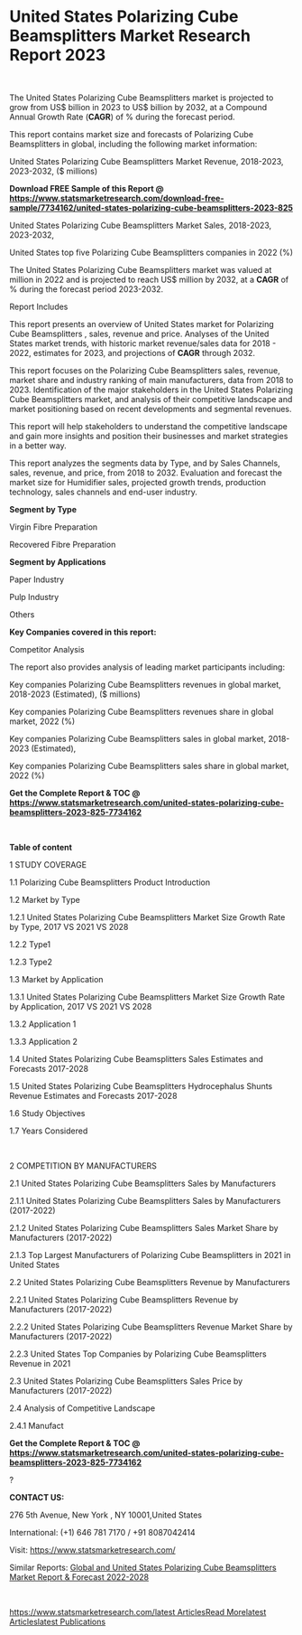 <h1>United States Polarizing Cube Beamsplitters Market Research Report 2023</h1><br/><p>The United States Polarizing Cube Beamsplitters market is projected to grow from US$ billion in 2023 to US$ billion by 2032, at a Compound Annual Growth Rate (<strong>CAGR</strong>) of % during the forecast period.</p>
 
 
 
 <p>This report contains market size and forecasts of Polarizing Cube Beamsplitters in global, including the following market information:</p>
 
 
 
 <p>United States Polarizing Cube Beamsplitters Market Revenue, 2018-2023, 2023-2032, ($ millions)</p>
 
 
 
 <p><strong>Download FREE Sample of this Report @ <a href="https://www.statsmarketresearch.com/download-free-sample/7734162/united-states-polarizing-cube-beamsplitters-2023-825">https://www.statsmarketresearch.com/download-free-sample/7734162/united-states-polarizing-cube-beamsplitters-2023-825</a></strong></p>
 
 
 
 <p>United States Polarizing Cube Beamsplitters Market Sales, 2018-2023, 2023-2032,</p>
 
 
 
 <p>United States top five Polarizing Cube Beamsplitters companies in 2022 (%)</p>
 
 
 
 <p>The United States Polarizing Cube Beamsplitters market was valued at million in 2022 and is projected to reach US$ million by 2032, at a <strong>CAGR</strong> of % during the forecast period 2023-2032.</p>
 
 
 
 <p>Report Includes</p>
 
 
 
 <p>This report presents an overview of United States market for Polarizing Cube Beamsplitters , sales, revenue and price. Analyses of the United States market trends, with historic market revenue/sales data for 2018 - 2022, estimates for 2023, and projections of <strong>CAGR</strong> through 2032.</p>
 
 
 
 <p>This report focuses on the Polarizing Cube Beamsplitters sales, revenue, market share and industry ranking of main manufacturers, data from 2018 to 2023. Identification of the major stakeholders in the United States Polarizing Cube Beamsplitters market, and analysis of their competitive landscape and market positioning based on recent developments and segmental revenues.</p>
 
 
 
 <p>This report will help stakeholders to understand the competitive landscape and gain more insights and position their businesses and market strategies in a better way.</p>
 
 
 
 <p>This report analyzes the segments data by Type, and by Sales Channels, sales, revenue, and price, from 2018 to 2032. Evaluation and forecast the market size for Humidifier sales, projected growth trends, production technology, sales channels and end-user industry.</p>
 
 
 
 <p><strong>Segment by Type</strong></p>
 
 
 
 <p>Virgin Fibre Preparation</p>
 
 
 
 <p>Recovered Fibre Preparation</p>
 
 
 
 <p><strong>Segment <strong><strong>by Applications</strong></strong></strong></p>
 
 
 
 <p>Paper Industry</p>
 
 
 
 <p>Pulp Industry</p>
 
 
 
 <p>Others</p>
 
 
 
 <p><strong>Key Companies covered in this report:</strong></p>
 
 
 
 <p>Competitor Analysis</p>
 
 
 
 <p>The report also provides analysis of leading market participants including:</p>
 
 
 
 <p>Key companies Polarizing Cube Beamsplitters revenues in global market, 2018-2023 (Estimated), ($ millions)</p>
 
 
 
 <p>Key companies Polarizing Cube Beamsplitters revenues share in global market, 2022 (%)</p>
 
 
 
 <p>Key companies Polarizing Cube Beamsplitters sales in global market, 2018-2023 (Estimated),</p>
 
 
 
 <p>Key companies Polarizing Cube Beamsplitters sales share in global market, 2022 (%)</p>
 
 
 
 <div><b>Get the Complete Report & TOC @ <a href="https://www.statsmarketresearch.com/united-states-polarizing-cube-beamsplitters-2023-825-7734162">https://www.statsmarketresearch.com/united-states-polarizing-cube-beamsplitters-2023-825-7734162</a></b></div>
 
 
 
 <p><br />
 
 <b>Table of content</b></p>
 
 
 
 <p>1 STUDY COVERAGE<br />
 
 1.1 Polarizing Cube Beamsplitters Product Introduction<br />
 
 1.2 Market by Type<br />
 
 1.2.1 United States Polarizing Cube Beamsplitters Market Size Growth Rate by Type, 2017 VS 2021 VS 2028<br />
 
 1.2.2 Type1<br />
 
 1.2.3 Type2<br />
 
 1.3 Market by Application<br />
 
 1.3.1 United States Polarizing Cube Beamsplitters Market Size Growth Rate by Application, 2017 VS 2021 VS 2028<br />
 
 1.3.2 Application 1<br />
 
 1.3.3 Application 2<br />
 
 1.4 United States Polarizing Cube Beamsplitters Sales Estimates and Forecasts 2017-2028<br />
 
 1.5 United States Polarizing Cube Beamsplitters Hydrocephalus Shunts Revenue Estimates and Forecasts 2017-2028<br />
 
 1.6 Study Objectives<br />
 
 1.7 Years Considered<br />
 
 <br />
 
 2 COMPETITION BY MANUFACTURERS<br />
 
 2.1 United States Polarizing Cube Beamsplitters Sales by Manufacturers<br />
 
 2.1.1 United States Polarizing Cube Beamsplitters Sales by Manufacturers (2017-2022)<br />
 
 2.1.2 United States Polarizing Cube Beamsplitters Sales Market Share by Manufacturers (2017-2022)<br />
 
 2.1.3 Top Largest Manufacturers of Polarizing Cube Beamsplitters in 2021 in United States<br />
 
 2.2 United States Polarizing Cube Beamsplitters Revenue by Manufacturers<br />
 
 2.2.1 United States Polarizing Cube Beamsplitters Revenue by Manufacturers (2017-2022)<br />
 
 2.2.2 United States Polarizing Cube Beamsplitters Revenue Market Share by Manufacturers (2017-2022)<br />
 
 2.2.3 United States Top Companies by Polarizing Cube Beamsplitters Revenue in 2021<br />
 
 2.3 United States Polarizing Cube Beamsplitters Sales Price by Manufacturers (2017-2022)<br />
 
 2.4 Analysis of Competitive Landscape<br />
 
 2.4.1 Manufact</p>
 
 
 
 <div><b>Get the Complete Report & TOC @ <a href="https://www.statsmarketresearch.com/united-states-polarizing-cube-beamsplitters-2023-825-7734162">https://www.statsmarketresearch.com/united-states-polarizing-cube-beamsplitters-2023-825-7734162</a></b></div>
 
 
 
 <p>? </p>
 
 
 
 <p><b>CONTACT US:</b><br />
 
 276 5th Avenue, New York , NY 10001,United States<br />
 
 International: (+1) 646 781 7170 / +91 8087042414<br />
 
 Visit: <a href="https://www.statsmarketresearch.com/">https://www.statsmarketresearch.com/</a><br />
 
 Similar Reports: <a href="https://www.statsmarketresearch.com/united-states-polarizing-cube-beamsplitters-2023-825-7734162">Global and United States Polarizing Cube Beamsplitters Market Report & Forecast 2022-2028</a><br />
 
 <br />
 
 <a href="https://gyeongbokgung.com">https://www.statsmarketresearch.com/</a><a href="https://hallyeomaritime.com">latest Articles</a><a href="https://jingwansa.com">Read More</a><a href="https://nguoiviet.jp/">latest Articles</a><a href="https://www.intelmarketresearch.com/">latest Publications</a></p>
